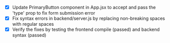 - [x] Update PrimaryButton component in App.jsx to accept and pass the 'type' prop to fix form submission error
- [x] Fix syntax errors in backend/server.js by replacing non-breaking spaces with regular spaces
- [x] Verify the fixes by testing the frontend compile (passed) and backend syntax (passed)
